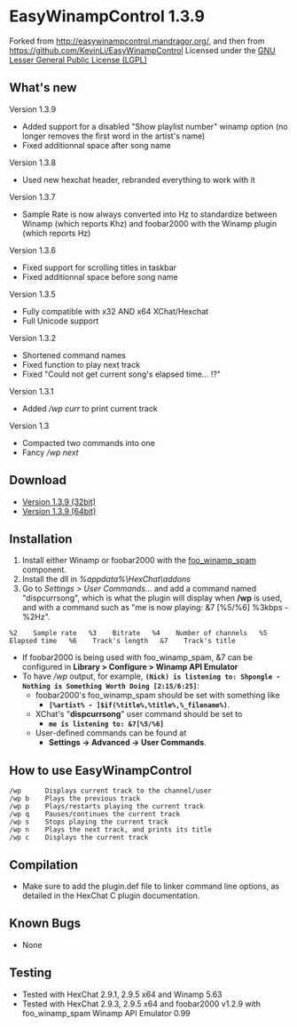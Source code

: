 EasyWinampControl 1.3.9
=======================

Forked from <http://easywinampcontrol.mandragor.org/>, and then from <https://github.com/KevinLi/EasyWinampControl>
Licensed under the [GNU Lesser General Public License (LGPL)](http://www.gnu.org/licenses/lgpl.html)

What's new
----------
Version 1.3.9

* Added support for a disabled "Show playlist number" winamp option (no longer removes the first word in the artist's name)
* Fixed additionnal space after song name

Version 1.3.8

* Used new hexchat header, rebranded everything to work with it

Version 1.3.7

* Sample Rate is now always converted into Hz to standardize between Winamp (which reports Khz) and foobar2000 with the Winamp plugin (which reports Hz) 

Version 1.3.6

* Fixed support for scrolling titles in taskbar
* Fixed additionnal space before song name

Version 1.3.5

* Fully compatible with x32 AND x64 XChat/Hexchat
* Full Unicode support

Version 1.3.2

* Shortened command names
* Fixed function to play next track
* Fixed "Could not get current song's elapsed time... !?"

Version 1.3.1

* Added */wp curr* to print current track

Version 1.3

* Compacted two commands into one
* Fancy */wp next*

Download
--------

* [Version 1.3.9 (32bit)](http://dl.hexchat.net/addons/hexchat_winampctrl_x86.dll)  
* [Version 1.3.9 (64bit)](http://dl.hexchat.net/addons/hexchat_winampctrl_x64.dll)  

Installation
------------
1. Install either Winamp or foobar2000 with the [foo_winamp_spam](https://github.com/RazielZ/foo_winamp_spam/releases) component.
2. Install the dll in *%appdata%\HexChat\addons*
3. Go to *Settings > User Commands...* and add a command named "dispcurrsong", which is what the plugin will display when **/wp** is used, and with a command such as "me is now playing: &7 [%5/%6] %3kbps - %2Hz".

`
%2    Sample rate  
%3    Bitrate  
%4    Number of channels  
%5    Elapsed time  
%6    Track's length  
&7    Track's title
`

* If foobar2000 is being used with foo_winamp_spam, &7 can be configured in **Library > Configure > Winamp API Emulator**
* To have */wp* output, for example, **`(Nick) is listening to: Shpongle - Nothing is Something Worth Doing [2:15/6:25]`**:
  * foobar2000's foo\_winamp_spam should be set with something like
     * **`[%artist% - ]$if(%title%,%title%,%_filename%)`**.
  * XChat's "**dispcurrsong**" user command should be set to
     * **`me is listening to: &7[%5/%6]`**
  * User-defined commands can be found at
     * **Settings -> Advanced -> User Commands**.

How to use EasyWinampControl
----------------------------
    /wp      Displays current track to the channel/user  
    /wp b    Plays the previous track  
    /wp p    Plays/restarts playing the current track  
    /wp q    Pauses/continues the current track  
    /wp s    Stops playing the current track  
    /wp n    Plays the next track, and prints its title  
    /wp c    Displays the current track

Compilation
-----------
* Make sure to add the plugin.def file to linker command line options, as detailed in the HexChat C plugin documentation.

Known Bugs
----------
* None

Testing
-------
* Tested with HexChat 2.9.1, 2.9.5 x64 and Winamp 5.63
* Tested with HexChat 2.9.3, 2.9.5 x64 and foobar2000 v1.2.9 with foo_winamp_spam Winamp API Emulator 0.99
